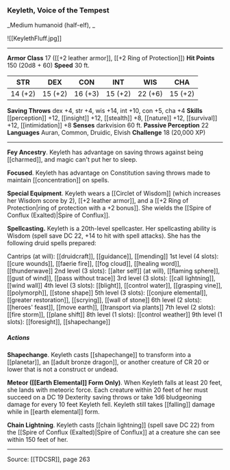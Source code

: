 ### Keyleth, Voice of the Tempest
_Medium humanoid (half-elf), _

![[KeylethFluff.jpg]]




---

**Armor Class** 17 ([[+2 leather armor]], [[+2 Ring of Protection]])
**Hit Points** 150 (20d8 + 60)
**Speed** 30 ft.

| STR     | DEX     | CON     | INT     | WIS     | CHA     |
|---------|---------|---------|---------|---------|---------|
| 14 (+2) | 15 (+2) | 16 (+3) | 15 (+2) | 22 (+6) | 15 (+2) |

**Saving Throws** dex +4, str +4, wis +14, int +10, con +5, cha +4
**Skills** [[perception]] +12, [[insight]] +12, [[stealth]] +8, [[nature]] +12, [[survival]] +12, [[intimidation]] +8
**Senses** darkvision 60 ft.
**Passive Perception** 22
**Languages** Auran, Common, Druidic, Elvish
**Challenge** 18 (20,000 XP)

---

**Fey Ancestry**. Keyleth has advantage on saving throws against being [[charmed]], and magic can't put her to sleep.

**Focused**. Keyleth has advantage on Constitution saving throws made to maintain [[concentration]] on spells.

**Special Equipment**. Keyleth wears a [[Circlet of Wisdom]] (which increases her Wisdom score by 2), [[+2 leather armor]], and a [[+2 Ring of Protection|ring of protection with a +2 bonus]]. She wields the [[Spire of Conflux (Exalted)|Spire of Conflux]].

**Spellcasting.** Keyleth is a 20th-level spellcaster. Her spellcasting ability is Wisdom (spell save DC 22, +14 to hit with spell attacks). She has the following druid spells prepared:

Cantrips (at will): [[druidcraft]], [[guidance]], [[mending]]
1st level (4 slots): [[cure wounds]], [[faerie fire]], [[fog cloud]], [[healing word]], [[thunderwave]]
2nd level (3 slots): [[alter self]] (at will), [[flaming sphere]], [[gust of wind]], [[pass without trace]]
3rd level (3 slots): [[call lightning]], [[wind wall]]
4th level (3 slots): [[blight]], [[control water]], [[grasping vine]], [[polymorph]], [[stone shape]]
5th level (3 slots): [[conjure elemental]], [[greater restoration]], [[scrying]], [[wall of stone]]
6th level (2 slots): [[heroes' feast]], [[move earth]], [[transport via plants]]
7th level (2 slots): [[fire storm]], [[plane shift]]
8th level (1 slots): [[control weather]]
9th level (1 slots): [[foresight]], [[shapechange]]

##### Actions
**Shapechange**. Keyleth casts [[shapechange]] to transform into a [[planetar]], an [[adult bronze dragon]], or another creature of CR 20 or lower that is not a construct or undead.

**Meteor ([[Earth Elemental]] Form Only)**. When Keyleth falls at least 20 feet, she lands with meteoric force. Each creature within 20 feet of her must succeed on a DC 19 Dexterity saving throws or take 1d6 bludgeoning damage for every 10 feet Keyleth fell. Keyleth still takes [[falling]] damage while in [[earth elemental]] form.

**Chain Lightning**. Keyleth casts [[chain lightning]] (spell save DC 22) from the [[Spire of Conflux (Exalted)|Spire of Conflux]] at a creature she can see within 150 feet of her.


---

Source: [[TDCSR]], page 263